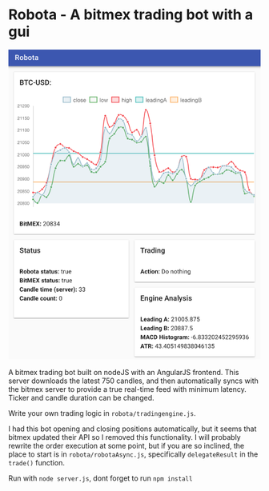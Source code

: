 # Robota - A bitmex trading bot with a gui

![Screenshot](screenshot.png)

A bitmex trading bot built on nodeJS with an AngularJS frontend. This server downloads the latest 750 candles, and then automatically syncs with the bitmex server to provide a true real-time feed with minimum latency. Ticker and candle duration can be changed.

Write your own trading logic in `robota/tradingengine.js`. 

I had this bot opening and closing positions automatically, but it seems that bitmex updated their API so I removed this functionality. I will probably rewrite the order execution at some point, but if you are so inclined, the place to start is in `robota/robotaAsync.js`, specifically `delegateResult` in the `trade()` function. 

Run with `node server.js`, dont forget to run `npm install` 